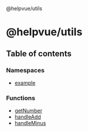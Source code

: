 @helpvue/utils

# @helpvue/utils

## Table of contents

### Namespaces

- [example](modules/example.md)

### Functions

- [getNumber](functions/getNumber.md)
- [handleAdd](functions/handleAdd.md)
- [handleMinus](functions/handleMinus.md)
